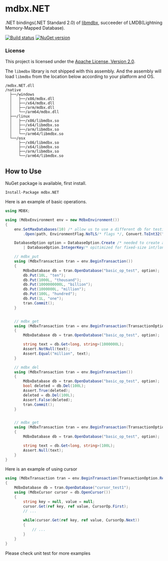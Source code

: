# mdbx.NET

.NET bindings(.NET Standard 2.0) of [libmdbx](https://github.com/leo-yuriev/libmdbx), succeeder of LMDB(Lightning Memory-Mapped Database).

[![Build status](https://ci.appveyor.com/api/projects/status/7nyn3s6fspk8j6o2/branch/master?svg=true)](https://ci.appveyor.com/project/wangjia184/mdbx-net/branch/master) [![NuGet version](https://img.shields.io/nuget/v/mdbx.NET.svg)](https://www.nuget.org/packages/mdbx.NET/) 

### License

This project is licensed under the [Apache License, Version 2.0](http://www.apache.org/licenses/LICENSE-2.0.html).

The `libmdbx` library is not shipped with this assembly. And the assembly will load `libmdbx` from the location below according to your platform and OS.
```
/mdbx.NET.dll
/native
  ├──/windows
  │   ├──/x86/mdbx.dll
  │   ├──/x64/mdbx.dll
  │   ├──/arm/mdbx.dll
  │   └──/arm64/mdbx.dll
  ├──/linux
  │   ├──/x86/libmdbx.so
  │   ├──/x64/libmdbx.so
  │   ├──/arm/libmdbx.so
  │   └──/arm64/libmdbx.so
  └──/osx
      ├──/x86/libmdbx.so
      ├──/x64/libmdbx.so
      ├──/arm/libmdbx.so
      └──/arm64/libmdbx.so
```


## How to Use

NuGet package  is available, first install.
```
Install-Package mdbx.NET
```

Here is an example of basic operations.
```csharp
using MDBX;

using (MdbxEnvironment env = new MdbxEnvironment())
{
    env.SetMaxDatabases(10) /* allow us to use a different db for testing */
        .Open(path, EnvironmentFlag.NoTLS/* flags */, Convert.ToInt32("666", 8)/* permission */ );

    DatabaseOption option = DatabaseOption.Create /* needed to create a new db if not exists */
        | DatabaseOption.IntegerKey/* opitimized for fixed-size int/long key */;

    // mdbx_put
    using (MdbxTransaction tran = env.BeginTransaction())
    {
        MdbxDatabase db = tran.OpenDatabase("basic_op_test", option);
        db.Put(10L, "ten");
        db.Put(1000L, "thousand");
        db.Put(1000000000L, "billion");
        db.Put(1000000L, "million");
        db.Put(100L, "hundred");
        db.Put(1L, "one");
        tran.Commit();
    }


    // mdbx_get
    using (MdbxTransaction tran = env.BeginTransaction(TransactionOption.ReadOnly))
    {
        MdbxDatabase db = tran.OpenDatabase("basic_op_test", option);

        string text = db.Get<long, string>(1000000L);
        Assert.NotNull(text);
        Assert.Equal("million", text);
    }

    // mdbx_del
    using (MdbxTransaction tran = env.BeginTransaction())
    {
        MdbxDatabase db = tran.OpenDatabase("basic_op_test", option);
        bool deleted = db.Del(100L);
        Assert.True(deleted);
        deleted = db.Del(100L);
        Assert.False(deleted);
        tran.Commit();
    }


    // mdbx_get
    using (MdbxTransaction tran = env.BeginTransaction(TransactionOption.ReadOnly))
    {
        MdbxDatabase db = tran.OpenDatabase("basic_op_test", option);

        string text = db.Get<long, string>(100L);
        Assert.Null(text);
    }
}
```

Here is an example of using cursor

```csharp
using (MdbxTransaction tran = env.BeginTransaction(TransactionOption.ReadOnly))
{
    MdbxDatabase db = tran.OpenDatabase("cursor_test1");
    using (MdbxCursor cursor = db.OpenCursor())
    {
        string key = null, value = null;
        cursor.Get(ref key, ref value, CursorOp.First);
        // ...
        
        while(cursor.Get(ref key, ref value, CursorOp.Next))
        {
            // ...
        }
    }
}
```

Please check unit test for more examples
